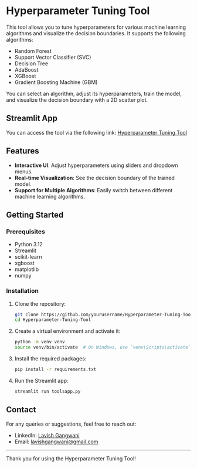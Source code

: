 # Hyperparameter Tuning Tool

This tool allows you to tune hyperparameters for various machine learning algorithms and visualize the decision boundaries. It supports the following algorithms:
- Random Forest
- Support Vector Classifier (SVC)
- Decision Tree
- AdaBoost
- XGBoost
- Gradient Boosting Machine (GBM)

You can select an algorithm, adjust its hyperparameters, train the model, and visualize the decision boundary with a 2D scatter plot.

## Streamlit App

You can access the tool via the following link:
[Hyperparameter Tuning Tool](https://hyperparameter-tuning-tool-app-lavishgw22.streamlit.app/)

## Features

- **Interactive UI**: Adjust hyperparameters using sliders and dropdown menus.
- **Real-time Visualization**: See the decision boundary of the trained model.
- **Support for Multiple Algorithms**: Easily switch between different machine learning algorithms.

## Getting Started

### Prerequisites

- Python 3.12
- Streamlit
- scikit-learn
- xgboost
- matplotlib
- numpy

### Installation

1. Clone the repository:
   ```sh
   git clone https://github.com/yourusername/Hyperparameter-Tuning-Tool.git
   cd Hyperparameter-Tuning-Tool
   ```

2. Create a virtual environment and activate it:
   ```sh
   python -m venv venv
   source venv/bin/activate  # On Windows, use `venv\Scripts\activate`
   ```

3. Install the required packages:
   ```sh
   pip install -r requirements.txt
   ```

4. Run the Streamlit app:
   ```sh
   streamlit run toolsapp.py
   ```

## Contact

For any queries or suggestions, feel free to reach out:

- LinkedIn: [Lavish Gangwani](https://www.linkedin.com/in/lavish-gangwani)
- Email: [lavishgangwani@gmail.com](mailto:lavishgangwani22@gmail.com)

---

Thank you for using the Hyperparameter Tuning Tool!
```